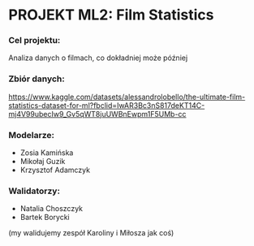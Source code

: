 # PROJEKT ML2: Film Statistics
### Cel projektu:
Analiza danych o filmach, co dokładniej może później
### Zbiór danych: 
https://www.kaggle.com/datasets/alessandrolobello/the-ultimate-film-statistics-dataset-for-ml?fbclid=IwAR3Bc3nS817deKT14C-mj4V99ubecIw9_Gv5qWT8juUWBnEwpm1F5UMb-cc
### Modelarze:
- Zosia Kamińska
- Mikołaj Guzik
- Krzysztof Adamczyk
### Walidatorzy:
- Natalia Choszczyk
- Bartek Borycki

(my walidujemy zespół Karoliny i Miłosza jak coś)
